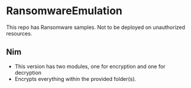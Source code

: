 # RansomwareEmulation
This repo has Ransomware samples. Not to be deployed on unauthorized resources.

## Nim
- This version has two modules, one for encryption and one for decryption
- Encrypts everything within the provided folder(s).